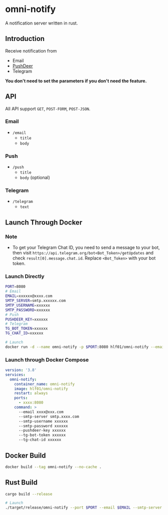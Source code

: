 # omni-notify
A notification server written in rust.

## Introduction
Receive notification from
- Email
- [PushDeer](https://github.com/easychen/pushdeer)
- Telegram

**You don't need to set the parameters if you don't need the feature.**

## API
All API support `GET`, `POST-FORM`, `POST-JSON`.

### Email
- `/email`
    - `title`
    - `body`

### Push
- `/push`
    - `title`
    - `body` (optional)

### Telegram
- `/telegram`
    - `text`

## Launch Through Docker
### Note
- To get your Telegram Chat ID, you need to send a message to your bot, then visit `https://api.telegram.org/bot<Bot_Token>/getUpdates` and check `result[0].message.chat.id`. Replace `<Bot_Token>` with your bot token.

### Launch Directly
```sh
PORT=8080
# Email
EMAIL=xxxxxx@xxxx.com
SMTP_SERVER=smtp.xxxxxx.com
SMTP_USERNAME=xxxxxx
SMTP_PASSWORD=xxxxxx
# Push
PUSHDEER_KEY=xxxxxx
# Telegram
TG_BOT_TOKEN=xxxxxx
TG_CHAT_ID=xxxxxx

# Launch
docker run -d --name omni-notify -p $PORT:8080 hlf01/omni-notify --email $EMAIL --smtp-server $SMTP_SERVER --smtp-username $SMTP_USERNAME --smtp-password $SMTP_PASSWORD --pushdeer-key $PUSHDEER_KEY --tg-bot-token $TG_BOT_TOKEN --tg-chat-id $TG_CHAT_ID
```

### Launch through Docker Compose
```yml
version: '3.8'
services:
  omni-notify:
    container_name: omni-notify
    image: hlf01/omni-notify
    restart: always
    ports:
      - xxxx:8080
    command: >
      --email xxxx@xxx.com
      --smtp-server smtp.xxxx.com
      --smtp-username xxxxxx
      --smtp-password xxxxxx
      --pushdeer-key xxxxxx
      --tg-bot-token xxxxxx
      --tg-chat-id xxxxxx
```

## Docker Build
```sh
docker build --tag omni-notify --no-cache .
```

## Rust Build
```sh
cargo build --release

# Launch
./target/release/omni-notify --port $PORT --email $EMAIL --smtp-server $SMTP_SERVER --smtp-username $SMTP_USERNAME --smtp-password $SMTP_PASSWORD --pushdeer-key $PUSHDEER_KEY --tg-bot-token $TG_BOT_TOKEN --tg-chat-id $TG_CHAT_ID
```
